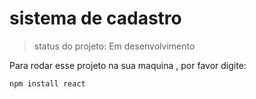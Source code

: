 <h1> sistema de cadastro</h1>

> status do projeto: Em desenvolvimento

Para rodar esse projeto na sua maquina , por favor digite:

```
npm install react
```
